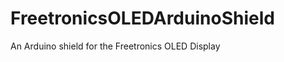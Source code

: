 FreetronicsOLEDArduinoShield
============================

An Arduino shield for the Freetronics OLED Display 
